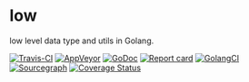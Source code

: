 # low
low level data type and utils in Golang.


[![Travis-CI](https://api.travis-ci.org/openacid/low.svg?branch=master)](https://travis-ci.org/openacid/low)
[![AppVeyor](https://ci.appveyor.com/api/projects/status/1jnttodaenbrv3va/branch/master?svg=true)](https://ci.appveyor.com/project/drmingdrmer/low/branch/master)
[![GoDoc](https://godoc.org/github.com/openacid/low?status.svg)](http://godoc.org/github.com/openacid/low)
[![Report card](https://goreportcard.com/badge/github.com/openacid/low)](https://goreportcard.com/report/github.com/openacid/low)
[![GolangCI](https://golangci.com/badges/github.com/openacid/low.svg)](https://golangci.com/r/github.com/openacid/low)
[![Sourcegraph](https://sourcegraph.com/github.com/openacid/low/-/badge.svg)](https://sourcegraph.com/github.com/openacid/low?badge)
[![Coverage Status](https://coveralls.io/repos/github/openacid/low/badge.svg?branch=master)](https://coveralls.io/github/openacid/low?branch=master)
